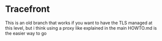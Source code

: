 # Tracefront

This is an old branch that works if you want to have the TLS managed at this level, but i think using a proxy like explained in the main HOWTO.md is the easier way to go